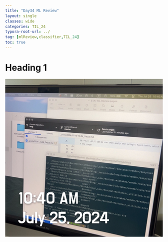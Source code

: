 ```yaml
---
title: "Day34 ML Review"
layout: single
classes: wide
categories: TIL_24
typora-root-url: ../
tag: [mlReview,classifier,TIL_24]
toc: true 
---
```


# Heading 1

![38847B5B-EBC1-4F8D-B527-A96BF2A90854_1_105_c](/images/2024-07-25-TIL24_Day34/38847B5B-EBC1-4F8D-B527-A96BF2A90854_1_105_c.jpeg)

<br><br>

